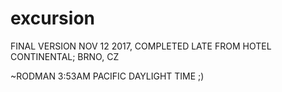 # excursion

FINAL VERSION NOV 12 2017, COMPLETED LATE FROM HOTEL CONTINENTAL; BRNO, CZ

~RODMAN 3:53AM PACIFIC DAYLIGHT TIME ;)